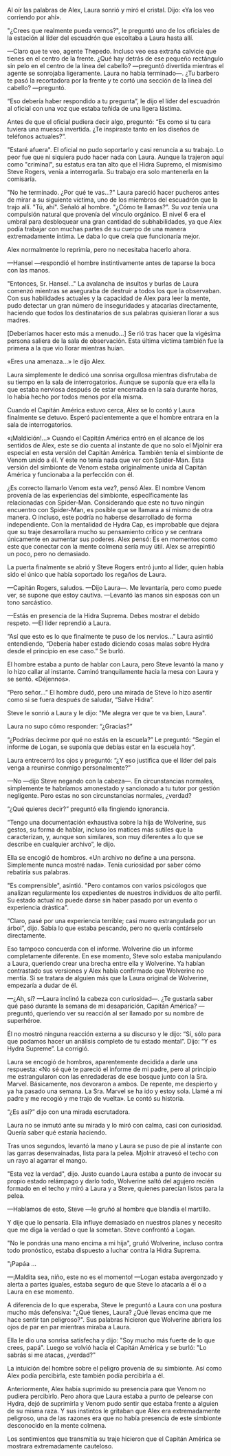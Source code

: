 
Al oír las palabras de Alex, Laura sonrió y miró el cristal. Dijo: «Ya los veo corriendo por ahí».

"¿Crees que realmente pueda vernos?", le preguntó uno de los oficiales de la estación al líder del escuadrón que escoltaba a Laura hasta allí.

—Claro que te veo, agente Thepedo. Incluso veo esa extraña calvicie que tienes en el centro de la frente. ¿Qué hay detrás de ese pequeño rectángulo sin pelo en el centro de la línea del cabello? —preguntó divertida mientras el agente se sonrojaba ligeramente. Laura no había terminado—. ¿Tu barbero te pasó la recortadora por la frente y te cortó una sección de la línea del cabello? —preguntó.

“Eso debería haber respondido a tu pregunta”, le dijo el líder del escuadrón al oficial con una voz que estaba teñida de una ligera lástima.

Antes de que el oficial pudiera decir algo, preguntó: “Es como si tu cara tuviera una muesca invertida. ¿Te inspiraste tanto en los diseños de teléfonos actuales?”.

"Estaré afuera". El oficial no pudo soportarlo y casi renuncia a su trabajo. Lo peor fue que ni siquiera pudo hacer nada con Laura. Aunque la trajeron aquí como "criminal", su estatus era tan alto que el Hidra Supremo, el mismísimo Steve Rogers, venía a interrogarla. Su trabajo era solo mantenerla en la comisaría.

"No he terminado. ¿Por qué te vas...?" Laura pareció hacer pucheros antes de mirar a su siguiente víctima, uno de los miembros del escuadrón que la trajo allí. "Tú, ahí". Señaló al hombre. "¿Cómo te llamas?". Su voz tenía una compulsión natural que provenía del vínculo orgánico. El nivel 6 era el umbral para desbloquear una gran cantidad de subhabilidades, ya que Alex podía trabajar con muchas partes de su cuerpo de una manera extremadamente íntima. Le daba lo que creía que funcionaría mejor.

Alex normalmente lo reprimía, pero no necesitaba hacerlo ahora.

—Hansel —respondió el hombre instintivamente antes de taparse la boca con las manos.

"Entonces, Sr. Hansel..." La avalancha de insultos y burlas de Laura comenzó mientras se aseguraba de destruir a todos los que la observaban. Con sus habilidades actuales y la capacidad de Alex para leer la mente, pudo detectar un gran número de inseguridades y atacarlas directamente, haciendo que todos los destinatarios de sus palabras quisieran llorar a sus madres.

[Deberíamos hacer esto más a menudo…] Se rió tras hacer que la vigésima persona saliera de la sala de observación. Esta última víctima también fue la primera a la que vio llorar mientras huían.

«Eres una amenaza…» le dijo Alex.

Laura simplemente le dedicó una sonrisa orgullosa mientras disfrutaba de su tiempo en la sala de interrogatorios. Aunque se suponía que era ella la que estaba nerviosa después de estar encerrada en la sala durante horas, lo había hecho por todos menos por ella misma.

Cuando el Capitán América estuvo cerca, Alex se lo contó y Laura finalmente se detuvo. Esperó pacientemente a que el hombre entrara en la sala de interrogatorios.

«¡Maldición!...» Cuando el Capitán América entró en el alcance de los sentidos de Alex, este se dio cuenta al instante de que no solo el Mjolnir era especial en esta versión del Capitán América. También tenía el simbionte de Venom unido a él. Y este no tenía nada que ver con Spider-Man. Esta versión del simbionte de Venom estaba originalmente unida al Capitán América y funcionaba a la perfección con él.

¿Es correcto llamarlo Venom esta vez?, pensó Alex. El nombre Venom provenía de las experiencias del simbionte, específicamente las relacionadas con Spider-Man. Considerando que este no tuvo ningún encuentro con Spider-Man, es posible que se llamara a sí mismo de otra manera. O incluso, este podría no haberse desarrollado de forma independiente. Con la mentalidad de Hydra Cap, es improbable que dejara que su traje desarrollara mucho su pensamiento crítico y se centrara únicamente en aumentar sus poderes. Alex pensó: Es en momentos como este que conectar con la mente colmena sería muy útil. Alex se arrepintió un poco, pero no demasiado.

La puerta finalmente se abrió y Steve Rogers entró junto al líder, quien había sido el único que había soportado los regaños de Laura.

—Capitán Rogers, saludos. —Dijo Laura—. Me levantaría, pero como puede ver, se supone que estoy cautiva. —Levantó las manos sin esposas con un tono sarcástico.

—Estás en presencia de la Hidra Suprema. Debes mostrar el debido respeto. —El líder reprendió a Laura.

“Así que esto es lo que finalmente te puso de los nervios…” Laura asintió entendiendo, “Debería haber estado diciendo cosas malas sobre Hydra desde el principio en ese caso.” Se burló.

El hombre estaba a punto de hablar con Laura, pero Steve levantó la mano y lo hizo callar al instante. Caminó tranquilamente hacia la mesa con Laura y se sentó. «Déjennos».

“Pero señor…” El hombre dudó, pero una mirada de Steve lo hizo asentir como si se fuera después de saludar, “Salve Hidra”.

Steve le sonrió a Laura y le dijo: "Me alegra ver que te va bien, Laura".

Laura no supo cómo responder: “¿Gracias?”

“¿Podrías decirme por qué no estás en la escuela?” Le preguntó: “Según el informe de Logan, se suponía que debías estar en la escuela hoy”.

Laura entrecerró los ojos y preguntó: “¿Y eso justifica que el líder del país venga a reunirse conmigo personalmente?”

—No —dijo Steve negando con la cabeza—. En circunstancias normales, simplemente te habríamos amonestado y sancionado a tu tutor por gestión negligente. Pero estas no son circunstancias normales, ¿verdad?

“¿Qué quieres decir?” preguntó ella fingiendo ignorancia.

“Tengo una documentación exhaustiva sobre la hija de Wolverine, sus gestos, su forma de hablar, incluso los matices más sutiles que la caracterizan, y, aunque son similares, son muy diferentes a lo que se describe en cualquier archivo”, le dijo.

Ella se encogió de hombros. «Un archivo no define a una persona. Simplemente nunca mostré nada». Tenía curiosidad por saber cómo rebatiría sus palabras.

"Es comprensible", asintió. "Pero contamos con varios psicólogos que analizan regularmente los expedientes de nuestros individuos de alto perfil. Su estado actual no puede darse sin haber pasado por un evento o experiencia drástica".

“Claro, pasé por una experiencia terrible; casi muero estrangulada por un árbol”, dijo. Sabía lo que estaba pescando, pero no quería contárselo directamente.

Eso tampoco concuerda con el informe. Wolverine dio un informe completamente diferente. En ese momento, Steve solo estaba manipulando a Laura, queriendo crear una brecha entre ella y Wolverine. Ya habían contrastado sus versiones y Alex había confirmado que Wolverine no mentía. Si se tratara de alguien más que la Laura original de Wolverine, empezaría a dudar de él.

—¿Ah, sí? —Laura inclinó la cabeza con curiosidad—. ¿Te gustaría saber qué pasó durante la semana de mi desaparición, Capitán América? —preguntó, queriendo ver su reacción al ser llamado por su nombre de superhéroe.

Él no mostró ninguna reacción externa a su discurso y le dijo: “Sí, sólo para que podamos hacer un análisis completo de tu estado mental”. Dijo: “Y es Hydra Supreme”. La corrigió.

Laura se encogió de hombros, aparentemente decidida a darle una respuesta: «No sé qué te pareció el informe de mi padre, pero al principio me estrangularon con las enredaderas de ese bosque junto con la Sra. Marvel. Básicamente, nos devoraron a ambos. De repente, me despierto y ya ha pasado una semana. La Sra. Marvel se ha ido y estoy sola. Llamé a mi padre y me recogió y me trajo de vuelta». Le contó su historia.

“¿Es así?” dijo con una mirada escrutadora.

Laura no se inmutó ante su mirada y lo miró con calma, casi con curiosidad. Quería saber qué estaría haciendo.

Tras unos segundos, levantó la mano y Laura se puso de pie al instante con las garras desenvainadas, lista para la pelea. Mjolnir atravesó el techo con un rayo al agarrar el mango.

"Esta vez la verdad", dijo. Justo cuando Laura estaba a punto de invocar su propio estado relámpago y darlo todo, Wolverine saltó del agujero recién formado en el techo y miró a Laura y a Steve, quienes parecían listos para la pelea.

—Hablamos de esto, Steve —le gruñó al hombre que blandía el martillo.

Y dije que lo pensaría. Ella influye demasiado en nuestros planes y necesito que me diga la verdad o que la sometan. Steve confrontó a Logan.

"No le pondrás una mano encima a mi hija", gruñó Wolverine, incluso contra todo pronóstico, estaba dispuesto a luchar contra la Hidra Suprema.

"¡Papáa ...

—¡Maldita sea, niño, este no es el momento! —Logan estaba avergonzado y alerta a partes iguales, estaba seguro de que Steve lo atacaría a él o a Laura en ese momento.

A diferencia de lo que esperaba, Steve le preguntó a Laura con una postura mucho más defensiva: "¿Qué tienes, Laura? ¿Qué llevas encima que me hace sentir tan peligroso?". Sus palabras hicieron que Wolverine abriera los ojos de par en par mientras miraba a Laura.

Ella le dio una sonrisa satisfecha y dijo: "Soy mucho más fuerte de lo que crees, papá". Luego se volvió hacia el Capitán América y se burló: "Lo sabrás si me atacas, ¿verdad?"

La intuición del hombre sobre el peligro provenía de su simbionte. Así como Alex podía percibirla, este también podía percibirla a él.

Anteriormente, Alex había suprimido su presencia para que Venom no pudiera percibirlo. Pero ahora que Laura estaba a punto de pelearse con Hydra, dejó de suprimirla y Venom pudo sentir que estaba frente a alguien de su misma raza. Y sus instintos le gritaban que Alex era extremadamente peligroso, una de las razones era que no había presencia de este simbionte desconocido en la mente colmena.

Los sentimientos que transmitía su traje hicieron que el Capitán América se mostrara extremadamente cauteloso.
